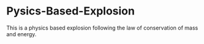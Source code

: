 # Pysics-Based-Explosion
This is a physics based explosion following the law of conservation of mass and energy.
